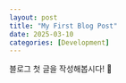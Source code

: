 ```yaml
---
layout: post
title: "My First Blog Post"
date: 2025-03-10
categories: [Development]
---
```

블로그 첫 글을 작성해봅시다! 🚀
